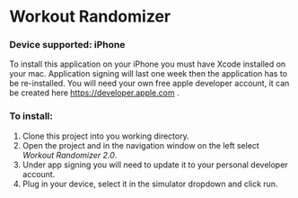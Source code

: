 # Workout Randomizer
### Device supported: iPhone
To install this application on your iPhone you must have Xcode installed on your mac. Application signing will last one week then the application has to be re-installed. You will need your own free apple developer account, it can be created here https://developer.apple.com .  
### To install:
1. Clone this project into you working directory.
2. Open the project and in the navigation window on the left select *Workout Randomizer 2.0*.
3. Under app signing you will need to update it to your personal developer account.
4. Plug in your device, select it in the simulator dropdown and click run.
